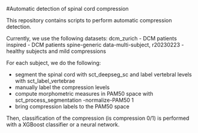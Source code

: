#Automatic detection of spinal cord compression

This repository contains scripts to perform automatic compression detection.

Currently, we use the following datasets: dcm_zurich - DCM patients inspired - DCM patients spine-generic data-multi-subject, r20230223 - healthy subjects and mild compressions

For each subject, we do the following:

- segment the spinal cord with sct_deepseg_sc and label vertebral levels with sct_label_vertebrae
- manually label the compression levels
- compute morphometric measures in PAM50 space with sct_process_segmentation -normalize-PAM50 1
- bring compression labels to the PAM50 space

Then, classification of the compression (is compression 0/1) is performed with a XGBoost classifier or a neural network.






